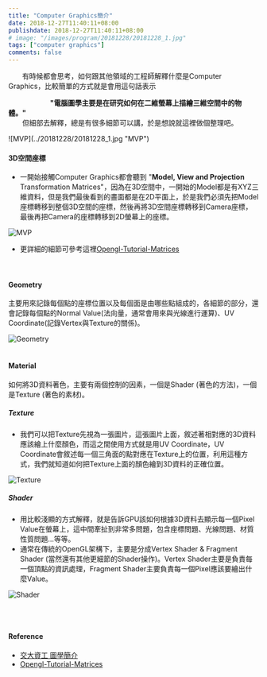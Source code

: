 ```yaml
---
title: "Computer Graphics簡介"
date: 2018-12-27T11:40:11+08:00
publishdate: 2018-12-27T11:40:11+08:00
# image: "/images/program/20181228/20181228_1.jpg"
tags: ["computer graphics"]
comments: false
---
```


&emsp;&emsp;有時候都會思考，如何跟其他領域的工程師解釋什麼是Computer Graphics，比較簡單的方式就是會用這句話表示 <br>
<!--more-->
&emsp;&emsp;&emsp;&emsp;&emsp;&emsp;**"電腦圖學主要是在研究如何在二維螢幕上描繪三維空間中的物體。"** <br>
&emsp;&emsp;但細部去解釋，總是有很多細節可以講，於是想說就這裡做個整理吧。
<p></p>
![MVP](../20181228/20181228_1.jpg "MVP")

#### 3D空間座標
- 一開始接觸Computer Graphics都會聽到 "**Model, View and Projection** Transformation Matrices"，因為在3D空間中，一開始的Model都是有XYZ三維資料，但是我們最後看到的畫面都是在2D平面上，於是我們必須先把Model座標轉移到整個3D空間的座標，然後再將3D空間座標轉移到Camera座標，最後再把Camera的座標轉移到2D螢幕上的座標。

![MVP](../20181228/20181228_2.png "MVP")

<p></p>

- 更詳細的細節可參考這裡[Opengl-Tutorial-Matrices](http://www.opengl-tutorial.org/beginners-tutorials/tutorial-3-matrices/)
<br><br><br>

<p></p>

#### Geometry
<p></p>
<p>
主要用來記錄每個點的座標位置以及每個面是由哪些點組成的，各細節的部分，還會記錄每個點的Normal Value(法向量，通常會用來與光線進行運算)、UV Coordinate(記錄Vertex與Texture的關係)。
</p>

![Geometry](../20181228/20181228_3.jpg "Geometry")
<br><br>

#### Material
<p>
如何將3D資料著色，主要有兩個控制的因素，一個是Shader (著色的方法)，一個是Texture (著色的素材)。
</p>

##### **Texture**
- 我們可以把Texture先視為一張圖片，這張圖片上面，敘述著相對應的3D資料應該繪上什麼顏色，而這之間使用方式就是用UV Coordinate，UV Coordinate會敘述每一個三角面的點對應在Texture上的位置，利用這種方式，我們就知道如何把Texture上面的顏色繪到3D資料的正確位置。

![Texture](../20181228/20181228_4.png "Texture")

##### **Shader**
- 用比較淺顯的方式解釋，就是告訴GPU該如何根據3D資料去顯示每一個Pixel Value在螢幕上，這中間牽扯到非常多問題，包含座標問題、光線問題、材質性質問題...等等。
- 通常在傳統的OpenGL架構下，主要是分成Vertex Shader & Fragment Shader (當然還有其他更細節的Shader操作)。Vertex Shader主要是負責每一個頂點的資訊處理，Fragment Shader主要負責每一個Pixel應該要繪出什麼Value。

![Shader](../20181228/20181228_5.jpg "Shader")

<br><br>


#### Reference
- [交大資工 圖學簡介](https://www.cs.nctu.edu.tw/cswebsite/research/field/graphics_animation_3d_game_and_digital_learning)
- [Opengl-Tutorial-Matrices](http://www.opengl-tutorial.org/beginners-tutorials/tutorial-3-matrices/)